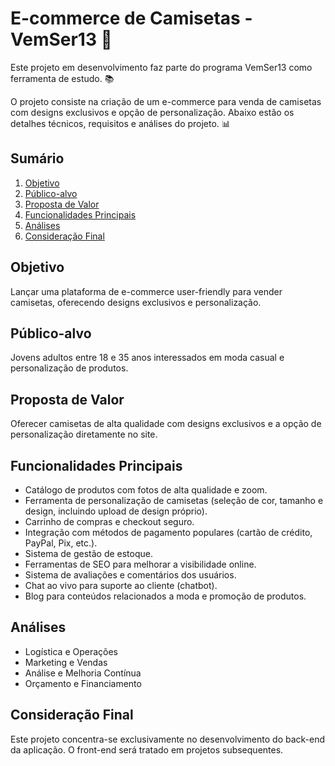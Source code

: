 # E-commerce de Camisetas - VemSer13 🚀

Este projeto em desenvolvimento faz parte do programa VemSer13 como ferramenta de estudo. 📚

O projeto consiste na criação de um e-commerce para venda de camisetas com designs exclusivos e opção de personalização. Abaixo estão os detalhes técnicos, requisitos e análises do projeto. 📊

## Sumário
1. [Objetivo](#objetivo)
2. [Público-alvo](#público-alvo)
3. [Proposta de Valor](#proposta-de-valor)
4. [Funcionalidades Principais](#funcionalidades-principais)
5. [Análises](#análises)
6. [Consideração Final](#consideração-final)

## Objetivo
Lançar uma plataforma de e-commerce user-friendly para vender camisetas, oferecendo designs exclusivos e personalização.

## Público-alvo
Jovens adultos entre 18 e 35 anos interessados em moda casual e personalização de produtos.

## Proposta de Valor
Oferecer camisetas de alta qualidade com designs exclusivos e a opção de personalização diretamente no site.

## Funcionalidades Principais
- Catálogo de produtos com fotos de alta qualidade e zoom.
- Ferramenta de personalização de camisetas (seleção de cor, tamanho e design, incluindo upload de design próprio).
- Carrinho de compras e checkout seguro.
- Integração com métodos de pagamento populares (cartão de crédito, PayPal, Pix, etc.).
- Sistema de gestão de estoque.
- Ferramentas de SEO para melhorar a visibilidade online.
- Sistema de avaliações e comentários dos usuários.
- Chat ao vivo para suporte ao cliente (chatbot).
- Blog para conteúdos relacionados a moda e promoção de produtos.

## Análises
- Logística e Operações
- Marketing e Vendas
- Análise e Melhoria Contínua
- Orçamento e Financiamento

## Consideração Final
Este projeto concentra-se exclusivamente no desenvolvimento do back-end da aplicação. O front-end será tratado em projetos subsequentes.